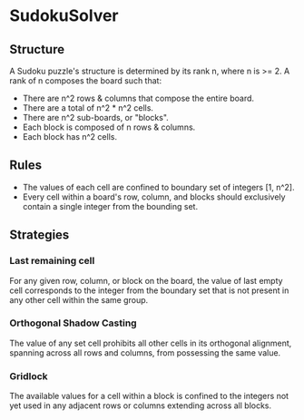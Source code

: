 # SudokuSolver

## Structure

A Sudoku puzzle's structure is determined by its rank n, where n is >= 2.
A rank of n composes the board such that:

- There are n^2 rows & columns that compose the entire board.
- There are a total of n^2 * n^2 cells.
- There are n^2 sub-boards, or "blocks".
- Each block is composed of n rows & columns.
- Each block has n^2 cells.

## Rules

- The values of each cell are confined to boundary set of integers [1, n^2].
- Every cell within a board's row, column, and blocks should exclusively contain a single integer from the bounding set.

## Strategies

### Last remaining cell

For any given row, column, or block on the board, the value of last empty cell corresponds to the integer from the boundary set that is not present in any other cell within the same group.

### Orthogonal Shadow Casting

The value of any set cell prohibits all other cells in its orthogonal alignment, spanning across all rows and columns, from possessing the same value.

### Gridlock

The available values for a cell within a block is confined to the integers not yet used in any adjacent rows or columns extending across all blocks.
